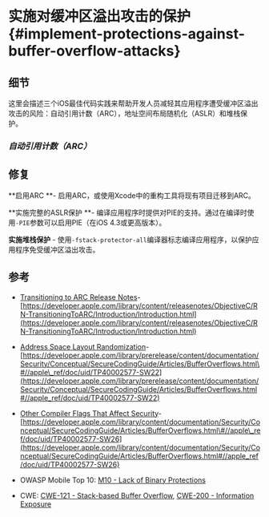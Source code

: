 # 实施对缓冲区溢出攻击的保护 {#implement-protections-against-buffer-overflow-attacks}

## 细节

这里会描述三个iOS最佳代码实践来帮助开发人员减轻其应用程序遭受缓冲区溢出攻击的风险：自动引用计数（ARC），地址空间布局随机化（ASLR）和堆栈保护。

### _自动引用计数（ARC）_

## 修复

**启用ARC **- 启用ARC，或使用Xcode中的重构工具将现有项目迁移到ARC。

**实施完整的ASLR保护 **- 编译应用程序时提供对PIE的支持。通过在编译时使用`-PIE`参数可以启用PIE（在iOS 4.3或更高版本）。

**实施堆栈保护** - 使用`-fstack-protector-all`编译器标志编译应用程序，以保护应用程序免受缓冲区溢出攻击。

## 参考

* [Transitioning to ARC Release Notes](https://developer.apple.com/library/content/releasenotes/ObjectiveC/RN-TransitioningToARC/Introduction/Introduction.html)-[https://developer.apple.com/library/content/releasenotes/ObjectiveC/RN-TransitioningToARC/Introduction/Introduction.html](https://developer.apple.com/library/content/releasenotes/ObjectiveC/RN-TransitioningToARC/Introduction/Introduction.html)

* [Address Space Layout Randomization](https://developer.apple.com/library/prerelease/content/documentation/Security/Conceptual/SecureCodingGuide/Articles/BufferOverflows.html#//apple_ref/doc/uid/TP40002577-SW22)-[https://developer.apple.com/library/prerelease/content/documentation/Security/Conceptual/SecureCodingGuide/Articles/BufferOverflows.html\#//apple\_ref/doc/uid/TP40002577-SW22](https://developer.apple.com/library/prerelease/content/documentation/Security/Conceptual/SecureCodingGuide/Articles/BufferOverflows.html#//apple_ref/doc/uid/TP40002577-SW22)

* [Other Compiler Flags That Affect Security](https://developer.apple.com/library/content/documentation/Security/Conceptual/SecureCodingGuide/Articles/BufferOverflows.html#//apple_ref/doc/uid/TP40002577-SW26)-[https://developer.apple.com/library/content/documentation/Security/Conceptual/SecureCodingGuide/Articles/BufferOverflows.html\#//apple\_ref/doc/uid/TP40002577-SW26](https://developer.apple.com/library/content/documentation/Security/Conceptual/SecureCodingGuide/Articles/BufferOverflows.html#//apple_ref/doc/uid/TP40002577-SW26)

* OWASP Mobile Top 10: [M10 - Lack of Binary Protections](https://www.owasp.org/index.php/Mobile_Top_10_2014-M10)

* CWE: [CWE-121 - Stack-based Buffer Overflow](https://cwe.mitre.org/data/definitions/121.html), [CWE-200 - Information Exposure](https://cwe.mitre.org/data/definitions/200.html)



